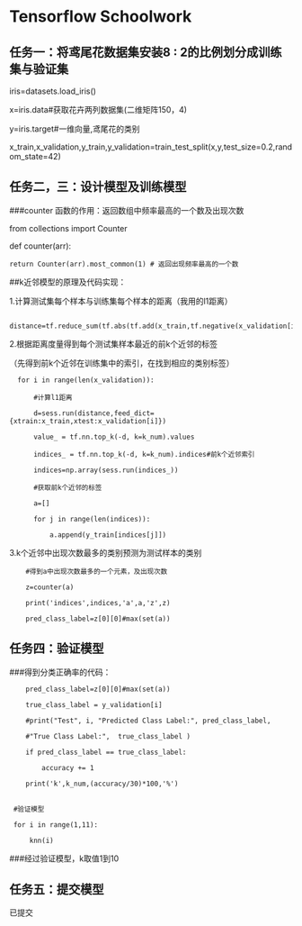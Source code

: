 Tensorflow Schoolwork
==
任务一：将鸢尾花数据集安装8 : 2的比例划分成训练集与验证集
--
iris=datasets.load_iris()

x=iris.data#获取花卉两列数据集(二维矩阵150，4)

y=iris.target#一维向量,鸢尾花的类别

x_train,x_validation,y_train,y_validation=train_test_split(x,y,test_size=0.2,random_state=42)

任务二，三：设计模型及训练模型
--
###counter 函数的作用：返回数组中频率最高的一个数及出现次数

from collections import Counter

def counter(arr):
    
    return Counter(arr).most_common(1) # 返回出现频率最高的一个数

##k近邻模型的原理及代码实现：

  1.计算测试集每个样本与训练集每个样本的距离（我用的l1距离）
  
        distance=tf.reduce_sum(tf.abs(tf.add(x_train,tf.negative(x_validation[i]))),reduction_indices=1)
        
  2.根据距离度量得到每个测试集样本最近的前k个近邻的标签
  
  （先得到前k个近邻在训练集中的索引，在找到相应的类别标签）
  
       
      for i in range(len(x_validation)):

          #计算l1距离
        
          d=sess.run(distance,feed_dict={xtrain:x_train,xtest:x_validation[i]})
        
          value_ = tf.nn.top_k(-d, k=k_num).values
        
          indices_ = tf.nn.top_k(-d, k=k_num).indices#前k个近邻索引
        
          indices=np.array(sess.run(indices_))
          
          #获取前k个近邻的标签
        
          a=[]
        
          for j in range(len(indices)):
            
              a.append(y_train[indices[j]])
            
    
3.k个近邻中出现次数最多的类别预测为测试样本的类别

        #得到a中出现次数最多的一个元素，及出现次数
        
        z=counter(a)
        
        print('indices',indices,'a',a,'z',z)
        
        pred_class_label=z[0][0]#max(set(a))
        

任务四：验证模型
----

###得到分类正确率的代码：

        pred_class_label=z[0][0]#max(set(a))
        
        true_class_label = y_validation[i]
  
        #print("Test", i, "Predicted Class Label:", pred_class_label,
        
        #"True Class Label:",  true_class_label )
        
        if pred_class_label == true_class_label:
            
            accuracy += 1
    
        print('k',k_num,(accuracy/30)*100,'%')
        
     
     #验证模型

     for i in range(1,11):
    
         knn(i)
###经过验证模型，k取值1到10 

任务五：提交模型
--------
已提交
      
